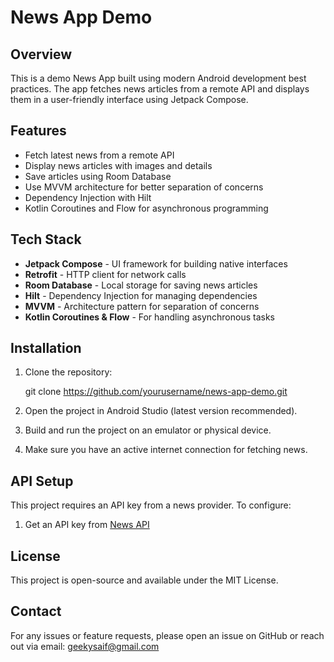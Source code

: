 # News App Demo

## Overview
This is a demo News App built using modern Android development best practices. The app fetches news articles from a remote API and displays them in a user-friendly interface using Jetpack Compose.

## Features
- Fetch latest news from a remote API
- Display news articles with images and details
- Save articles using Room Database
- Use MVVM architecture for better separation of concerns
- Dependency Injection with Hilt
- Kotlin Coroutines and Flow for asynchronous programming

## Tech Stack
- **Jetpack Compose** - UI framework for building native interfaces
- **Retrofit** - HTTP client for network calls
- **Room Database** - Local storage for saving news articles
- **Hilt** - Dependency Injection for managing dependencies
- **MVVM** - Architecture pattern for separation of concerns
- **Kotlin Coroutines & Flow** - For handling asynchronous tasks

## Installation
1. Clone the repository:

   git clone https://github.com/yourusername/news-app-demo.git
    
2. Open the project in Android Studio (latest version recommended).
3. Build and run the project on an emulator or physical device.
4. Make sure you have an active internet connection for fetching news.

## API Setup
This project requires an API key from a news provider. To configure:
1. Get an API key from [News API](https://newsapi.org/)
 

## License
This project is open-source and available under the MIT License.

## Contact
For any issues or feature requests, please open an issue on GitHub or reach out via email: geekysaif@gmail.com

